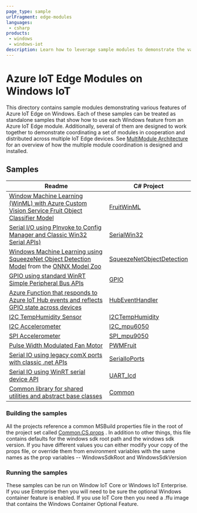 ```yaml
---
page_type: sample
urlFragment: edge-modules
languages:
 - csharp
products:
 - windows
 - windows-iot
description: Learn how to leverage sample modules to demonstrate the various features of Azure IoT Edge on Windows.
---
```


# Azure IoT Edge Modules on Windows IoT

This directory contains sample modules demonstrating various features of Azure IoT Edge on Windows.
Each of these samples can be treated as standalone samples that show how to use each Windows feature from an Azure IoT Edge module.
Additionally, several of them are designed to work together to demonstrate coordinating a set of modules in cooperation and distributed across multiple IoT Edge devices.  See [MultiModule Architecture](./readme.multimodule.md) for an overview of how the multiple module coordination is designed and installed.

## Samples

| Readme | C# Project |
|--------| ---------- |
|[Window Machine Learning (WinML) with Azure Custom Vision Service Fruit Object Classifier Model](./WinMLCustomVisionFruit/Readme.md)| [FruitWinML](./WinMLCustomVisionFruit/CS/WinMLCustomVisionFruit.csproj)|
|[Serial I/O using PInvoke to Config Manager and Classic Win32 Serial APIs)](./SerialWin32/Readme.md)| [SerialWin32](./SerialWin32/CS/SerialWin32.csproj)|
|[Windows Machine Learning using SqueezeNet Object Detection Model](./squeezenetobjectdetection/Readme.md) from the [ONNX Model Zoo](https://github.com/onnx/models/tree/master/squeezenet)| [SqueezeNetObjectDetection](./squeezenetobjectdetection/cs/squeezenetobjectdetection.csproj)|
|[GPIO using standard WinRT Simple Peripheral Bus APIs](./gpio/Readme.md)| [GPIO](./Gpio/CS/GPIOFruit.csproj)|
|[Azure Function that responds to Azure IoT Hub events and reflects GPIO state across devices](./HubEventHandler/README.Md)| [HubEventHandler](./HubEventHandler/cs/HubEventHandler.csproj)|
|[I2C TempHumidity Sensor](./I2CTempHumidity/README.md)|[I2CTempHumidity](./I2CTempHumidity/CS/I2CTempHumidity.csproj)|
|[I2C Accelerometer](./I2C_mpu6050/README.md)|[I2C_mpu6050](./I2C_mpu6050/CS/I2C_mpu6050.csproj)|
|[SPI Accelerometer](./SPI_mpu9050/README.md)|[SPI_mpu9050](./SPI_mpu9050/CS/SPI_mpu9050.csproj)|
|[Pulse Width Modulated Fan Motor](./PWMFruit/README.md)|[PWMFruit](./PWMFruit/CS/PWMFruit.csproj)|
|[Serial IO using legacy comX ports with classic .net APIs](./SerialIoPorts/README.md)|[SerialIoPorts](./SerialIoPorts/CS/SerialIoPorts.csproj)|
|[Serial IO using WinRT serial device API](./UART_lcd/README.md)|[UART_lcd](./UART_lcd/CS/UART_lcd.csproj)|
|[Common library for shared utilities and abstract base classes](./Common/README.Md)| [Common](./common/cs/common.csproj)|

### Building the samples

All the projects reference a common MSBuild properties file in the root of the project set called [Common.CS.props](./Common.CS.props) .  In addition to other things, this file contains defaults for the windows sdk root path and the windows sdk version.  If you have different values you can either modify your copy of the props file, or override them from environment variables with the same names as the prop variables -- WindowsSdkRoot and WindowsSdkVersion

### Running the samples

These samples can be run on Window IoT Core or Windows IoT Enterprise.  If you use Enterprise then you will need to be sure the optional Windows container feature is enabled.  If you use IoT Core then you need a .ffu image that contains the Windows Container Optional Feature.
